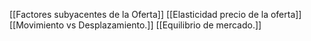 [[Factores subyacentes de la Oferta]]
[[Elasticidad precio de la oferta]]
[[Movimiento vs Desplazamiento.]]
[[Equilibrio de mercado.]]
